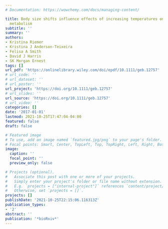 ```yaml
---
# Documentation: https://wowchemy.com/docs/managing-content/

title: Body size shifts influence effects of increasing temperatures on ectotherm
  metabolism
subtitle: ''
summary: ''
authors:
- Kristina Riemer
- Kristina J Anderson-Teixeira
- Felisa A Smith
- David J Harris
- SK Morgan Ernest
tags: []
url_pdf: 'https://onlinelibrary.wiley.com/doi/epdf/10.1111/geb.12757'
# url_code: ''
# url_dataset: ''
# url_poster: ''
url_project: 'https://doi.org/10.1111/geb.12757'
# url_slides: ''
url_source: 'https://doi.org/10.1111/geb.12757'
# url_video: ''
categories: []
date: '2017-01-01'
lastmod: 2021-10-25T17:47:04-04:00
featured: false
draft: false

# Featured image
# To use, add an image named `featured.jpg/png` to your page's folder.
# Focal points: Smart, Center, TopLeft, Top, TopRight, Left, Right, BottomLeft, Bottom, BottomRight.
image:
  caption: ''
  focal_point: ''
  preview_only: false

# Projects (optional).
#   Associate this post with one or more of your projects.
#   Simply enter your project's folder or file name without extension.
#   E.g. `projects = ["internal-project"]` references `content/project/deep-learning/index.md`.
#   Otherwise, set `projects = []`.
projects: []
publishDate: '2021-10-25T22:15:06.116313Z'
publication_types:
- '2'
abstract: ''
publication: '*bioRxiv*'
---
```

